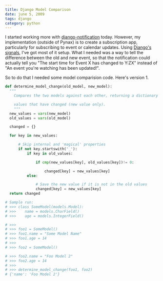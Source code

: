 ```yaml
---
title: Django Model Comparison
date: june 5, 2009
tags: django
category: python
---
```


I started working more with [django-notification](http://github.com/jtauber/django-notification/) today. However, my implementation (outside of Pynax) is to create a subscription app, particularly for subscribing to event or calendar updates. Using [Django's signals](http://docs.djangoproject.com/en/dev/topics/signals/), I've got most of it setup. What I needed was a way to tell the difference between the old and new event, so that the notification could actually tell you "The start time for Event X has changed to Y:ZX" instead of "An event you're watching has been updated!".

So to do that I needed some model comparision code. Here's version 1.

```python
def determine_model_change(old_model, new_model):
  """
    Compares the two models against each other, returning a dictionary of

    values that have changed (new value only).
    """
  new_values = vars(new_model)
  old_values = vars(old_model)

  changed = {}

  for key in new_values:

      # Skip internal and 'magical' properties
      if not key.startswith('_'):
          if key in old_values:

              if cmp(new_values[key], old_values[key])!= 0:

                  changed[key] = new_values[key]
          else:

              # Save the new value if it is not in the old values
              changed[key] = new_values[key]
  return changed

# Sample run:
# >>> class SomeModel(models.Model):
# >>>    name = models.CharField()
# >>>    age = models.IntegerField()

# >>>
# >>> foo1 = SomeModel()
# >>> foo1.name = "Some Model Name"
# >>> foo1.age = 14
# >>>
# >>> foo2 = SomeModel()

# >>> foo2.name = "Foo Model 2"
# >>> foo2.age = 14
# >>>
# >>> determine_model_change(foo1, foo2)
# {'name': 'Foo Model 2'}
```
